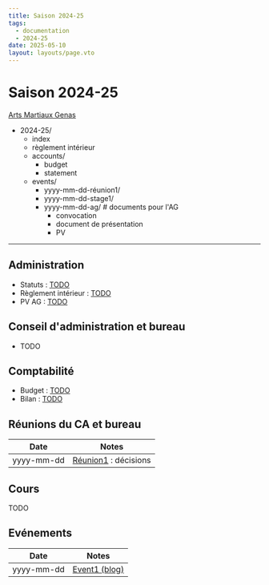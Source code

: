 ```yaml
---
title: Saison 2024-25
tags: 
  - documentation
  - 2024-25
date: 2025-05-10
layout: layouts/page.vto
---
```


# Saison 2024-25
[Arts Martiaux Genas](/)

- 2024-25/
	- index
	- règlement intérieur
	- accounts/
		- budget
		- statement
	- events/
		- yyyy-mm-dd-réunion1/
		- yyyy-mm-dd-stage1/
		- yyyy-mm-dd-ag/ # documents pour l'AG
			- convocation
			- document de présentation
			- PV

---

## Administration

- Statuts : [TODO]()
- Règlement intérieur : [TODO]()
- PV AG : [TODO]()

## Conseil d'administration et bureau

- TODO

## Comptabilité

- Budget : [TODO]()
- Bilan : [TODO]()

## Réunions du CA et bureau

| Date | Notes |
|------|-------|
| yyyy-mm-dd | [Réunion1]() : décisions |

## Cours

TODO

## Evénements

| Date | Notes |
|------|-------|
| yyyy-mm-dd | [Event1 (blog)]() |